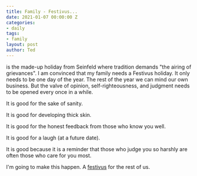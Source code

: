 ```yaml
---
title: Family - Festivus...
date: 2021-01-07 00:00:00 Z
categories:
- daily
tags:
- family
layout: post
author: Ted
---
```


is the made-up holiday from Seinfeld where tradition demands "the airing of grievances". I am convinced that my family needs a Festivus holiday. It only needs to be one day of the year. The rest of the year we can mind our own business. But the valve of opinion, self-righteousness, and judgment needs to be opened every once in a while. 

It is good for the sake of sanity.

It is good for developing thick skin.

It is good for the honest feedback from those who know you well. 

It is good for a laugh (at a future date).

It is good because it is a reminder that those who judge you so harshly are often those who care for you most. 

I'm going to make this happen. A [festivus](https://www.youtube.com/watch?v=HX55AzGku5Y) for the rest of us.
